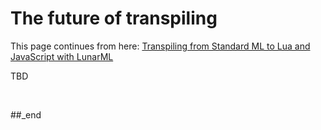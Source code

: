 # The future of transpiling

This page continues from here: [Transpiling from Standard ML to Lua and JavaScript with LunarML](https://github.com/practicalcomputerscience/MicrobenchmarkGPHLlanguages/blob/main/03%20-%20source%20code/02%20-%20functional%20languages/Standard%20ML/README.md#transpiling-from-standard-ml-to-lua-and-javascript-with-lunarml)

TBD

<br/>

##_end
